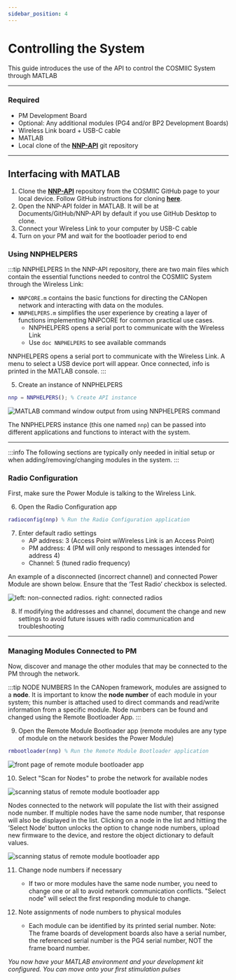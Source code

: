 ```yaml
---
sidebar_position: 4
---
```


# Controlling the System

This guide introduces the use of the API to control the COSMIIC System through MATLAB

---

### Required

- PM Development Board
- Optional: Any additional modules (PG4 and/or BP2 Development Boards)
- Wireless Link board + USB-C cable
- MATLAB
- Local clone of the [**NNP-API**](https://github.com/COSMIIC-Inc/NNP-API) git repository

---

## Interfacing with MATLAB

1. Clone the [**NNP-API**](https://github.com/COSMIIC-Inc/NNP-API) repository from the COSMIIC GitHub page to your local device. Follow GitHub instructions for cloning [**here**](https://docs.github.com/en/repositories/creating-and-managing-repositories/cloning-a-repository).
2. Open the NNP-API folder in MATLAB. It will be at Documents/GitHub/NNP-API by default if you use GitHub Desktop to clone.
3. Connect your Wireless Link to your computer by USB-C cable
4. Turn on your PM and wait for the bootloader period to end

### Using NNPHELPERS

:::tip NNPHELPERS
In the NNP-API repository, there are two main files which contain the essential functions needed to control the COSMIIC System through the Wireless Link: 
- `NNPCORE.m` contains the basic functions for directing the CANopen network and interacting with data on the modules.
- `NNPHELPERS.m` simplifies the user experience by creating a layer of functions implementing NNPCORE for common practical use cases. 
  - NNPHELPERS opens a serial port to communicate with the Wireless Link
  - Use `doc NNPHELPERS` to see available commands

NNPHELPERS opens a serial port to communicate with the Wireless Link. A menu to select a USB device port will appear. Once connected, info is printed in the MATLAB console. 
:::

5. Create an instance of NNPHELPERS

```matlab
nnp = NNPHELPERS(); % Create API instance
```

![MATLAB command window output from using NNPHELPERS command](./img/NNPHELPERS-output.png)

The NNPHELPERS instance (this one named `nnp`) can be passed into different applications and functions to interact with the system.

---

:::info
The following sections are typically only needed in initial setup or when adding/removing/changing modules in the system. 
:::

### Radio Configuration

First, make sure the Power Module is talking to the Wireless Link.

6. Open the Radio Configuration app

```matlab
radioconfig(nnp) % Run the Radio Configuration application
```

7. Enter default radio settings
    - AP address: 3 (Access Point wiWireless Link is an Access Point)
    - PM address: 4 (PM will only respond to messages intended for address 4)
    - Channel: 5 (tuned radio frequency)

An example of a disconnected (incorrect channel) and connected Power Module are shown below. Ensure that the ‘Test Radio’ checkbox is selected.

![left: non-connected radios. right: connected radios](./img/radioconfig-example.png)

8. If modifying the addresses and channel, document the change and new settings to avoid future issues with radio communication and troubleshooting

---

### Managing Modules Connected to PM

Now, discover and manage the other modules that may be connected to the PM through the network. 

:::tip NODE NUMBERS
In the CANopen framework, modules are assigned to a **node**. It is important to know the **node number** of each module in your system; this number is attached used to direct commands and read/write information from a specific module. Node numbers can be found and changed using the Remote Bootloader App.
:::

9. Open the Remote Module Bootloader app (remote modules are any type of module on the network besides the Power Module)

```matlab
rmbootloader(nnp) % Run the Remote Module Bootloader application
```

![front page of remote module bootloader app](./img/rmbootloader-example.png)

10. Select "Scan for Nodes" to probe the network for available nodes

![scanning status of remote module bootloader app](./img/rmbootloader-scanning.png)

Nodes connected to the network will populate the list with their assigned node number. If multiple nodes have the same node number, that response will also be displayed in the list. Clicking on a node in the list and hittiing the ‘Select Node’ button unlocks the option to change node numbers, upload new firmware to the device, and restore the object dictionary to default values.

![scanning status of remote module bootloader app](./img/rmbootloader-result.png)

11. Change node numbers if necessary
    - If two or more modules have the same node number, you need to change one or all to avoid network communication conflicts. "Select node" will select the first responding module to change.

12. Note assignments of node numbers to physical modules
    - Each module can be identified by its printed serial number. Note: The frame boards of development boards also have a serial number, the referenced serial number is the PG4 serial number, NOT the frame board number.

*You now have your MATLAB environment and your development kit configured. You can move onto your first stimulation pulses*